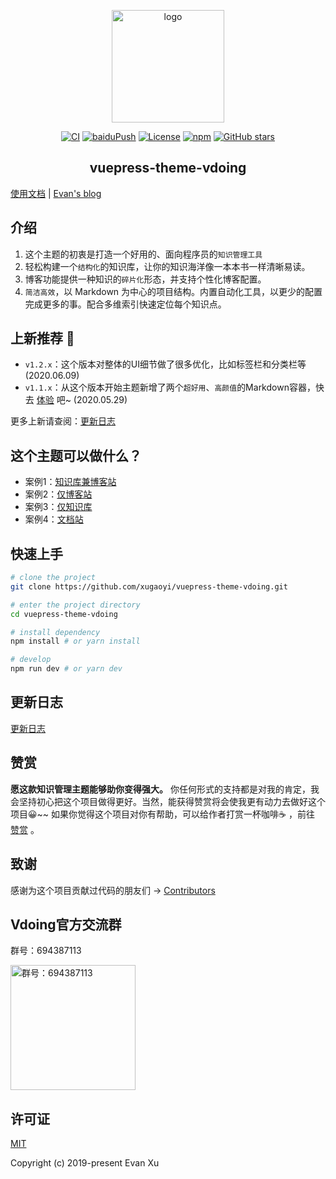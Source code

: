 <p align="center"><a href="https://xugaoyi.com/" target="_blank" rel="noopener noreferrer"><img width="180" src="https://cdn.jsdelivr.net/gh/xugaoyi/image_store/blog/20200409124835.png" alt="logo"></a></p>

<p align="center">
  <a href="https://github.com/xugaoyi/vuepress-theme-vdoing/actions?query=workflow%3ACI"><img src="https://github.com/xugaoyi/vuepress-theme-vdoing/workflows/CI/badge.svg" alt="CI"></a>
  <a href="https://github.com/xugaoyi/vuepress-theme-vdoing/actions?query=workflow%3AbaiduPush"><img src="https://github.com/xugaoyi/vuepress-theme-vdoing/workflows/baiduPush/badge.svg" alt="baiduPush"></a>
  <a href="https://github.com/xugaoyi/vuepress-theme-vdoing/blob/master/LICENSE"><img src="https://img.shields.io/github/license/xugaoyi/vuepress-theme-vdoing
" alt="License"></a>
  <a href="https://www.npmjs.com/package/vuepress-theme-vdoing"><img alt="npm" src="https://img.shields.io/npm/v/vuepress-theme-vdoing"></a>
  <a href="https://github.com/xugaoyi/vuepress-theme-vdoing/stargazers"><img src="https://img.shields.io/github/stars/xugaoyi/vuepress-theme-vdoing?logo=ReverbNation&logoColor=rgba(255,255,255,.6)" alt="GitHub stars"></a>

 

</p>

<h2 align="center">vuepress-theme-vdoing</h2>



[使用文档](https://xugaoyi.github.io/vuepress-theme-vdoing-doc/) | [Evan's blog](https://xugaoyi.com/) 

## 介绍
1. 这个主题的初衷是打造一个好用的、面向程序员的`知识管理工具`
2. 轻松构建一个`结构化`的知识库，让你的知识海洋像一本本书一样清晰易读。
3. 博客功能提供一种知识的`碎片化`形态，并支持个性化博客配置。
4. `简洁高效`，以 Markdown 为中心的项目结构。内置自动化工具，以更少的配置完成更多的事。配合多维索引快速定位每个知识点。

## 上新推荐 🎉

* `v1.2.x`：这个版本对整体的UI细节做了很多优化，比如标签栏和分类栏等 (2020.06.09)
* `v1.1.x`：从这个版本开始主题新增了两个`超好用`、`高颜值`的Markdown容器，快去 [体验](https://xugaoyi.github.io/vuepress-theme-vdoing-doc/pages/d0d7eb) 吧~ (2020.05.29)

更多上新请查阅：[更新日志](https://github.com/xugaoyi/vuepress-theme-vdoing/releases)

## 这个主题可以做什么？
* 案例1：[知识库兼博客站](https://xugaoyi.com/)
* 案例2：[仅博客站](https://xugaoyi.github.io/vdoing-demo-blog/)
* 案例3：[仅知识库](https://xugaoyi.github.io/vdoing-demo-repository/)
* 案例4：[文档站](https://xugaoyi.github.io/vuepress-theme-vdoing-doc/)


## 快速上手

```bash
# clone the project
git clone https://github.com/xugaoyi/vuepress-theme-vdoing.git

# enter the project directory
cd vuepress-theme-vdoing

# install dependency
npm install # or yarn install

# develop
npm run dev # or yarn dev
```
## 更新日志
[更新日志](https://github.com/xugaoyi/vuepress-theme-vdoing/releases)

## 赞赏
**愿这款知识管理主题能够助你变得强大。**
你任何形式的支持都是对我的肯定，我会坚持初心把这个项目做得更好。当然，能获得赞赏将会使我更有动力去做好这个项目😀~~
如果你觉得这个项目对你有帮助，可以给作者打赏一杯咖啡☕ ，前往 [赞赏](https://xugaoyi.github.io/vuepress-theme-vdoing-doc/pages/1b12ed/) 。

## 致谢
感谢为这个项目贡献过代码的朋友们 → [Contributors](https://github.com/xugaoyi/vuepress-theme-vdoing/graphs/contributors)

## Vdoing官方交流群
群号：694387113

<img src="https://cdn.jsdelivr.net/gh/xugaoyi/image_store/blog/20200712122307.jpg" alt="群号：694387113" width="200">

## 许可证
[MIT](https://github.com/xugaoyi/vuepress-theme-vdoing/blob/master/LICENSE)

Copyright (c) 2019-present Evan Xu
